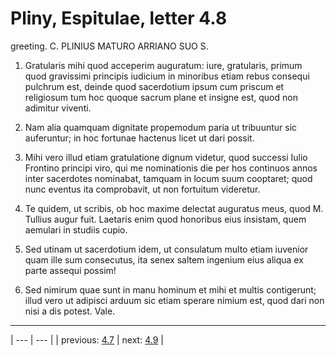 # Pliny, Espitulae, letter 4.8

greeting. C. PLINIUS MATURO ARRIANO SUO S.



1. Gratularis mihi quod acceperim auguratum: iure, gratularis, primum quod gravissimi principis iudicium in minoribus etiam rebus consequi pulchrum est, deinde quod sacerdotium ipsum cum priscum et religiosum tum hoc quoque sacrum plane et insigne est, quod non adimitur viventi.



2. Nam alia quamquam dignitate propemodum paria ut tribuuntur sic auferuntur; in hoc fortunae hactenus licet ut dari possit.



3. Mihi vero illud etiam gratulatione dignum videtur, quod successi Iulio Frontino principi viro, qui me nominationis die per hos continuos annos inter sacerdotes nominabat, tamquam in locum suum cooptaret; quod nunc eventus ita comprobavit, ut non fortuitum videretur.



4. Te quidem, ut scribis, ob hoc maxime delectat auguratus meus, quod M. Tullius augur fuit. Laetaris enim quod honoribus eius insistam, quem aemulari in studiis cupio.



5. Sed utinam ut sacerdotium idem, ut consulatum multo etiam iuvenior quam ille sum consecutus, ita senex saltem ingenium eius aliqua ex parte assequi possim!



6. Sed nimirum quae sunt in manu hominum et mihi et multis contigerunt; illud vero ut adipisci arduum sic etiam sperare nimium est, quod dari non nisi a dis potest. Vale.



---

| --- | --- |
| previous: [4.7](../4.7/) | next: [4.9](../4.9/) |